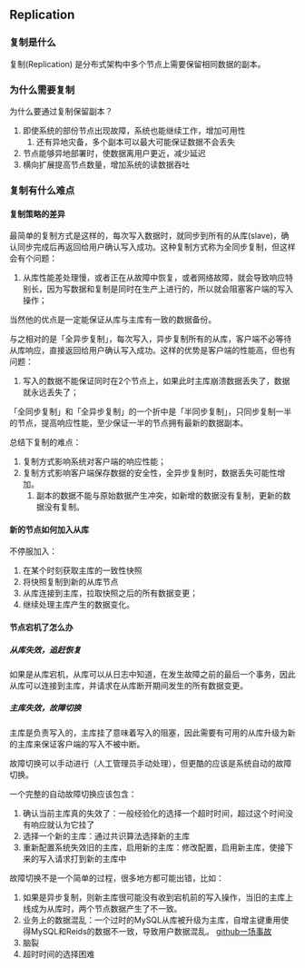 ## Replication

### 复制是什么

复制(Replication) 是分布式架构中多个节点上需要保留相同数据的副本。


### 为什么需要复制

为什么要通过复制保留副本？

1. 即使系统的部份节点出现故障，系统也能继续工作，增加可用性
    1. 还有异地灾备，多个副本可以最大可能保证数据不会丢失
2. 节点能够异地部署时，使数据离用户更近，减少延迟
3. 横向扩展提高节点数量，增加系统的读数据吞吐



### 复制有什么难点

#### 复制策略的差异

最简单的复制方式是这样的，每次写入数据时，就同步到所有的从库(slave)，确认同步完成后再返回给用户确认写入成功。这种复制方式称为全同步复制，但这样会有个问题：

1. 从库性能差处理慢，或者正在从故障中恢复，或者网络故障，就会导致响应特别长，因为写数据和复制是同时在生产上进行的，所以就会阻塞客户端的写入操作；

当然他的优点是一定能保证从库与主库有一致的数据备份。

与之相对的是「全异步复制」，每次写入，异步复制所有的从库，客户端不必等待从库响应，直接返回给用户确认写入成功。这样的优势是客户端的性能高，但也有问题：

1. 写入的数据不能保证同时在2个节点上，如果此时主库崩溃数据丢失了，数据就永远丢失了；

「全同步复制」和「全异步复制」的一个折中是「半同步复制」，只同步复制一半的节点，提高响应性能，至少保证一半的节点拥有最新的数据副本。


总结下复制的难点：

1. 复制方式影响系统对客户端的响应性能；
2. 复制方式影响客户端保存数据的安全性，全异步复制时，数据丢失可能性增加。
    1. 副本的数据不能与原始数据产生冲突，如新增的数据没有复制，更新的数据没有复制。


#### 新的节点如何加入从库

不停服加入：

1. 在某个时刻获取主库的一致性快照
2. 将快照复制到新的从库节点
3. 从库连接到主库，拉取快照之后的所有数据变更；
4. 继续处理主库产生的数据变化。



#### 节点宕机了怎么办

##### 从库失效，追赶恢复

如果是从库宕机，从库可以从日志中知道，在发生故障之前的最后一个事务，因此从库可以连接到主库，并请求在从库断开期间发生的所有数据变更。

##### 主库失效，故障切换

主库是负责写入的，主库挂了意味着写入的阻塞，因此需要有可用的从库升级为新的主库来保证客户端的写入不被中断。

故障切换可以手动进行（人工管理员手动处理），但更酷的应该是系统自动的故障切换。

一个完整的自动故障切换应该包含：

1. 确认当前主库真的失效了：一般经验化的选择一个超时时间，超过这个时间没有响应就认为它挂了
2. 选择一个新的主库：通过共识算法选择新的主库
3. 重新配置系统失效旧的主库，启用新的主库：修改配置，启用新主库，使接下来的写入请求打到新的主库中



故障切换不是一个简单的过程，很多地方都可能出错，比如：

1. 如果是异步复制，则新主库很可能没有收到宕机前的写入操作，当旧的主库上线成为从库时，两个节点数据产生了不一致。
2. 业务上的数据混乱：一个过时的MySQL从库被升级为主库，自增主键重用使得MySQL和Reids的数据不一致，导致用户数据混乱。 [github一场事故](https://github.blog/2012-09-14-github-availability-this-week/)
3. 脑裂
4. 超时时间的选择困难

